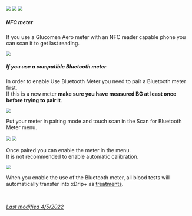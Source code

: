 <img src="../../images/hamburger_menu.png" style="zoom:75%;" />  
<img src="../../images/M-S.png" style="zoom:75%;" />  
<img src="../images/M-S-GM.png" style="zoom:75%;" />

</br>

##### NFC meter

If you use a  Glucomen Aero meter with an NFC reader capable phone you can scan it to get last reading.

<img src="../images/M-S-GMe.png" style="zoom:78%;" />

##### If you use a compatible Bluetooth meter

In order to enable Use Bluetooth Meter you need to pair a Bluetooth meter first.  
If this is a new meter **make sure you have measured BG at least once before trying to pair it**.

<img src="../images/M-S-GMa.png" style="zoom:75%;" />

Put your meter in pairing mode and touch scan in the Scan for Bluetooth Meter menu.

<img src="../images/M-S-GMb.png" style="zoom:75%;" />

<img src="../images/M-S-GMc.png" style="zoom:75%;" />

Once paired you can enable the meter in the menu.  
It is not recommended to enable automatic calibration.

<img src="../images/M-S-GMd.png" style="zoom:75%;" />

When you enable the use of the Bluetooth meter, all blood tests will automatically transfer into xDrip+ as [treatments](/use/mainUI#treatments).

</br>

[*Last modified 4/5/2022*](https://github.com/NightscoutFoundation/xDrip/releases/tag/2022.05.04)